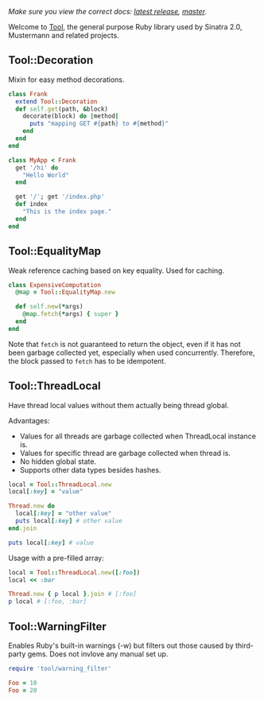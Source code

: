 *Make sure you view the correct docs: [latest release](http://rubydoc.info/gems/tool/frames), [master](http://rubydoc.info/github/rkh/tool/master/frames).*

Welcome to [Tool](http://www.youtube.com/watch?v=mYKLvYGqaC0), the general purpose Ruby library used by Sinatra 2.0, Mustermann and related projects.

## Tool::Decoration

Mixin for easy method decorations.

``` ruby
class Frank
  extend Tool::Decoration
  def self.get(path, &block)
    decorate(block) do |method|
      puts "mapping GET #{path} to #{method}"
    end
  end
end

class MyApp < Frank
  get '/hi' do
    "Hello World"
  end

  get '/'; get '/index.php'
  def index
    "This is the index page."
  end
end
```

## Tool::EqualityMap

Weak reference caching based on key equality.
Used for caching.

``` ruby
class ExpensiveComputation
  @map = Tool::EqualityMap.new

  def self.new(*args)
    @map.fetch(*args) { super }
  end
end
```

Note that `fetch` is not guaranteed to return the object, even if it has not been
garbage collected yet, especially when used concurrently. Therefore, the block passed to `fetch` has to
be idempotent.

## Tool::ThreadLocal

Have thread local values without them actually being thread global.

Advantages:

* Values for all threads are garbage collected when ThreadLocal instance is.
* Values for specific thread are garbage collected when thread is.
* No hidden global state.
* Supports other data types besides hashes.

``` ruby
local = Tool::ThreadLocal.new
local[:key] = "value"

Thread.new do
  local[:key] = "other value"
  puts local[:key] # other value
end.join

puts local[:key] # value
```

Usage with a pre-filled array:

``` ruby
local = Tool::ThreadLocal.new([:foo])
local << :bar

Thread.new { p local }.join # [:foo]
p local # [:foo, :bar]
```

## Tool::WarningFilter

Enables Ruby's built-in warnings (-w) but filters out those caused by third-party gems.
Does not invlove any manual set up.

``` ruby
require 'tool/warning_filter'

Foo = 10
Foo = 20
```